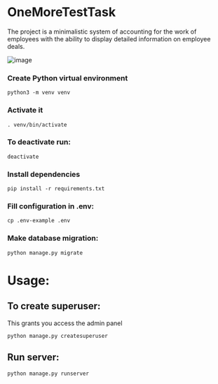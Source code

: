 # OneMoreTestTask

The project is a minimalistic system of accounting for the work of employees with the ability to display detailed information on employee deals.  

![image](https://user-images.githubusercontent.com/75232682/132970725-27dc7c0b-15b2-4a4b-95f2-9d33a18171ee.png)

### Create Python virtual environment 
```
python3 -m venv venv
```
### Activate it
```
. venv/bin/activate
```
### To deactivate run:
```
deactivate
```
### Install dependencies
```
pip install -r requirements.txt
```

### Fill configuration in .env:
```
cp .env-example .env
```
### Make database migration:
```
python manage.py migrate
```
# Usage:

## To create superuser:
This grants you access the admin panel
```
python manage.py createsuperuser
```

## Run server:
```
python manage.py runserver
```

